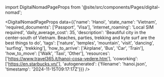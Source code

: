 
import DigitalNomadPageProps from '@site/src/components/Pages/digital-nomad';

<DigitalNomadPageProps
    data={{'name': 'Hanoi', 'state_name': 'Vietnam', 'required_documents': ['Passport', 'Visa'], 'internet_roaming': 'Local SIM required', 'daily_average_cost': 35, 'description': 'Beautiful city in the center-south of Vietnam. Beaches, parties, trekking and kyte surf are the best things to do', 'tags': ['nature', 'temples', 'mountain', 'visit', 'dancing', 'surfing', 'trekking'], 'how_to_arrive': ['Airplane', 'Bus', 'Car', 'Train'], 'how_to_move': ['Walk', 'Taxi', 'Other'], 'resources': ['https://www.travel365.it/hanoi-cosa-vedere.htm'], 'coworking': ['https://en.starbucks.vn/'], 'autogenerated': {'filename': 'hanoi.json', 'timestamp': '2024-11-15T09:17:17Z'}}}
/>
